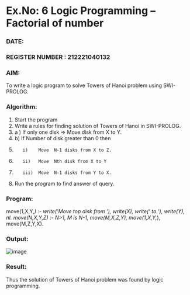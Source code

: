 # Ex.No: 6   Logic Programming – Factorial of number   
### DATE:                                                                            
### REGISTER NUMBER : 212221040132
### AIM: 
To  write  a logic program  to solve Towers of Hanoi problem  using SWI-PROLOG. 
### Algorithm:
1. Start the program
2.  Write a rules for finding solution of Towers of Hanoi in SWI-PROLOG.
3.  a )	If only one disk  => Move disk from X to Y.
4.  b)	If Number of disk greater than 0 then
5.        i)	Move  N-1 disks from X to Z.
6.        ii)	Move  Nth disk from X to Y
7.        iii)	Move  N-1 disks from Y to X.
8. Run the program  to find answer of  query.

### Program:
move(1,X,Y,_) :-
 write('Move top disk from '),
 write(X),
 write(' to '),
 write(Y),
 nl.
 move(N,X,Y,Z) :-
 N>1,
 M is N-1,
 move(M,X,Z,Y),
 move(1,X,Y,_),
 move(M,Z,Y,X).
### Output:
![image](https://github.com/Preethi132/AI_Lab_2023-24/assets/136288465/7ef0a4d0-40c1-4f28-ab09-8ca19f2aac10)

### Result:
Thus the solution of Towers of Hanoi problem was found by logic programming.
